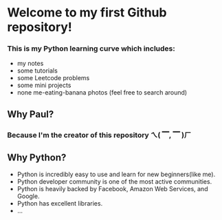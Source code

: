 # Welcome to my first Github repository!
### This is my Python learning curve which includes:
- my notes
- some tutorials
- some Leetcode problems
- some mini projects
- none me-eating-banana photos (feel free to search around)
## Why Paul?
### Because I'm the creator of this repository ㄟ( ▔, ▔ )ㄏ
## Why Python?
- Python is incredibly easy to use and learn for new beginners(like me).
- Python developer community is one of the most active communities.
- Python is heavily backed by Facebook, Amazon Web Services, and Google.
- Python has excellent libraries.
- ...

